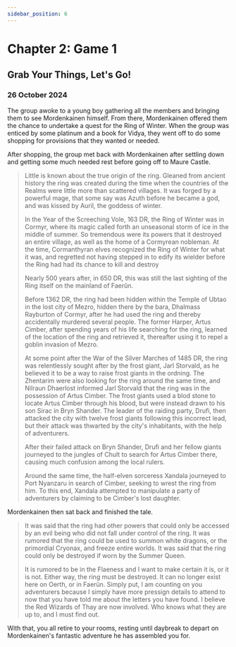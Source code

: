 ```yaml
---
sidebar_position: 6
---
```


# Chapter 2: Game 1

## Grab Your Things, Let's Go&excl;

### 26 October 2024

The group awoke to a young boy gathering all the members and bringing them to see Mordenkainen himself. From there, Mordenkainen offered them the chance to undertake a quest for the Ring of Winter. When the group was enticed by some platinum and a book for Vidya, they went off to do some shopping for provisions that they wanted or needed.

After shopping, the group met back with Mordenkainen after settling down and getting some much needed rest before going off to Maure Castle.

> Little is known about the true origin of the ring. Gleaned from ancient history the ring was created during the time when the countries of the Realms were little more than scattered villages. It was forged by a powerful mage, that some say was Azuth before he became a god, and was kissed by Auril, the goddess of winter.
>
> In the Year of the Screeching Vole, 163 DR, the Ring of Winter was in Cormyr, where its magic called forth an unseasonal storm of ice in the middle of summer. So tremendous were its powers that it destroyed an entire village, as well as the home of a Cormyrean nobleman. At the time, Cormanthyran elves recognized the Ring of Winter for what it was, and regretted not having stepped in to edify its wielder before the Ring had had its chance to kill and destroy
>
> Nearly 500 years after, in 650 DR, this was still the last sighting of the Ring itself on the mainland of Faerûn.
>
> Before 1362 DR, the ring had been hidden within the Temple of Ubtao in the lost city of Mezro, hidden there by the bara, Dhalmass Rayburton of Cormyr, after he had used the ring and thereby accidentally murdered several people. The former Harper, Artus Cimber, after spending years of his life searching for the ring, learned of the location of the ring and retrieved it, thereafter using it to repel a goblin invasion of Mezro.
>
> At some point after the War of the Silver Marches of 1485 DR, the ring was relentlessly sought after by the frost giant, Jarl Storvald, as he believed it to be a way to raise frost giants in the ordning. The Zhentarim were also looking for the ring around the same time, and Nilraun Dhaerlost informed Jarl Storvald that the ring was in the possession of Artus Cimber. The frost giants used a blod stone to locate Artus Cimber through his blood, but were instead drawn to his son Sirac in Bryn Shander. The leader of the raiding party, Drufi, then attacked the city with twelve frost giants following this incorrect lead, but their attack was thwarted by the city's inhabitants, with the help of adventurers.
>
> After their failed attack on Bryn Shander, Drufi and her fellow giants journeyed to the jungles of Chult to search for Artus Cimber there, causing much confusion among the local rulers.
>
> Around the same time, the half-elven sorceress Xandala journeyed to Port Nyanzaru in search of Cimber, seeking to wrest the ring from him. To this end, Xandala attempted to manipulate a party of adventurers by claiming to be Cimber's lost daughter.

Mordenkainen then sat back and finished the tale.

> It was said that the ring had other powers that could only be accessed by an evil being who did not fall under control of the ring. It was rumored that the ring could be used to summon white dragons, or the primordial Cryonax, and freeze entire worlds. It was said that the ring could only be destroyed if worn by the Summer Queen.
>
> It is rumored to be in the Flaeness and I want to make certain it is, or it is not. Either way, the ring must be destroyed. It can no longer exist here on Oerth, or in Faerûn. Simply put, I am counting on you adventurers because I simply have more pressign details to attend to now that you have told me about the letters you have found. I believe the Red Wizards of Thay are now involved. Who knows what they are up to, and I must find out.

With that, you all retire to your rooms, resting until daybreak to depart on Mordenkainen's fantastic adventure he has assembled you for.
